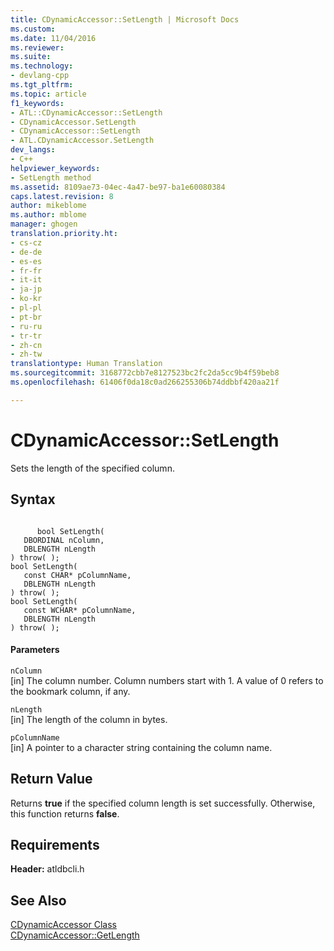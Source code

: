 ```yaml
---
title: CDynamicAccessor::SetLength | Microsoft Docs
ms.custom: 
ms.date: 11/04/2016
ms.reviewer: 
ms.suite: 
ms.technology:
- devlang-cpp
ms.tgt_pltfrm: 
ms.topic: article
f1_keywords:
- ATL::CDynamicAccessor::SetLength
- CDynamicAccessor.SetLength
- CDynamicAccessor::SetLength
- ATL.CDynamicAccessor.SetLength
dev_langs:
- C++
helpviewer_keywords:
- SetLength method
ms.assetid: 8109ae73-04ec-4a47-be97-ba1e60080384
caps.latest.revision: 8
author: mikeblome
ms.author: mblome
manager: ghogen
translation.priority.ht:
- cs-cz
- de-de
- es-es
- fr-fr
- it-it
- ja-jp
- ko-kr
- pl-pl
- pt-br
- ru-ru
- tr-tr
- zh-cn
- zh-tw
translationtype: Human Translation
ms.sourcegitcommit: 3168772cbb7e8127523bc2fc2da5cc9b4f59beb8
ms.openlocfilehash: 61406f0da18c0ad266255306b74ddbbf420aa21f

---
```

# CDynamicAccessor::SetLength
Sets the length of the specified column.  
  
## Syntax  
  
```  
  
      bool SetLength(   
   DBORDINAL nColumn,   
   DBLENGTH nLength    
) throw( );  
bool SetLength(   
   const CHAR* pColumnName,   
   DBLENGTH nLength    
) throw( );  
bool SetLength(   
   const WCHAR* pColumnName,   
   DBLENGTH nLength    
) throw( );  
```  
  
#### Parameters  
 `nColumn`  
 [in] The column number. Column numbers start with 1. A value of 0 refers to the bookmark column, if any.  
  
 `nLength`  
 [in] The length of the column in bytes.  
  
 `pColumnName`  
 [in] A pointer to a character string containing the column name.  
  
## Return Value  
 Returns **true** if the specified column length is set successfully. Otherwise, this function returns **false**.  
  
## Requirements  
 **Header:** atldbcli.h  
  
## See Also  
 [CDynamicAccessor Class](../../data/oledb/cdynamicaccessor-class.md)   
 [CDynamicAccessor::GetLength](../../data/oledb/cdynamicaccessor-getlength.md)


<!--HONumber=Jan17_HO1-->


